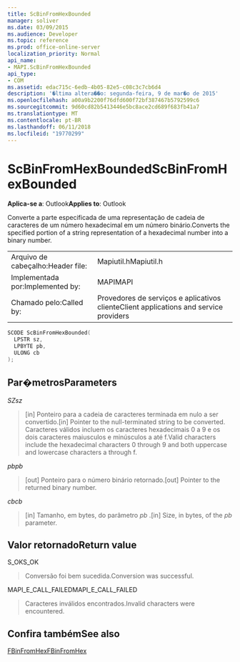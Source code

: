 ```yaml
---
title: ScBinFromHexBounded
manager: soliver
ms.date: 03/09/2015
ms.audience: Developer
ms.topic: reference
ms.prod: office-online-server
localization_priority: Normal
api_name:
- MAPI.ScBinFromHexBounded
api_type:
- COM
ms.assetid: edac715c-6edb-4b05-82e5-c08c3c7cb6d4
description: '�ltima altera��o: segunda-feira, 9 de mar�o de 2015'
ms.openlocfilehash: a00a9b2200f76dfd600f72bf387467b5792599c6
ms.sourcegitcommit: 9d60cd82b5413446e5bc8ace2cd689f683fb41a7
ms.translationtype: MT
ms.contentlocale: pt-BR
ms.lasthandoff: 06/11/2018
ms.locfileid: "19770299"
---
```

# <a name="scbinfromhexbounded"></a><span data-ttu-id="1543f-103">ScBinFromHexBounded</span><span class="sxs-lookup"><span data-stu-id="1543f-103">ScBinFromHexBounded</span></span>

  
  
<span data-ttu-id="1543f-104">**Aplica-se a**: Outlook</span><span class="sxs-lookup"><span data-stu-id="1543f-104">**Applies to**: Outlook</span></span> 
  
<span data-ttu-id="1543f-105">Converte a parte especificada de uma representação de cadeia de caracteres de um número hexadecimal em um número binário.</span><span class="sxs-lookup"><span data-stu-id="1543f-105">Converts the specified portion of a string representation of a hexadecimal number into a binary number.</span></span> 
  
|||
|:-----|:-----|
|<span data-ttu-id="1543f-106">Arquivo de cabeçalho:</span><span class="sxs-lookup"><span data-stu-id="1543f-106">Header file:</span></span>  <br/> |<span data-ttu-id="1543f-107">Mapiutil.h</span><span class="sxs-lookup"><span data-stu-id="1543f-107">Mapiutil.h</span></span>  <br/> |
|<span data-ttu-id="1543f-108">Implementada por:</span><span class="sxs-lookup"><span data-stu-id="1543f-108">Implemented by:</span></span>  <br/> |<span data-ttu-id="1543f-109">MAPI</span><span class="sxs-lookup"><span data-stu-id="1543f-109">MAPI</span></span>  <br/> |
|<span data-ttu-id="1543f-110">Chamado pelo:</span><span class="sxs-lookup"><span data-stu-id="1543f-110">Called by:</span></span>  <br/> |<span data-ttu-id="1543f-111">Provedores de serviços e aplicativos cliente</span><span class="sxs-lookup"><span data-stu-id="1543f-111">Client applications and service providers</span></span>  <br/> |
   
```cpp
SCODE ScBinFromHexBounded(
  LPSTR sz,
  LPBYTE pb,
  ULONG cb
);
```

## <a name="parameters"></a><span data-ttu-id="1543f-112">Par�metros</span><span class="sxs-lookup"><span data-stu-id="1543f-112">Parameters</span></span>

 <span data-ttu-id="1543f-113">_SZ_</span><span class="sxs-lookup"><span data-stu-id="1543f-113">_sz_</span></span>
  
> <span data-ttu-id="1543f-114">[in] Ponteiro para a cadeia de caracteres terminada em nulo a ser convertido.</span><span class="sxs-lookup"><span data-stu-id="1543f-114">[in] Pointer to the null-terminated string to be converted.</span></span> <span data-ttu-id="1543f-115">Caracteres válidos incluem os caracteres hexadecimais 0 a 9 e os dois caracteres maiusculos e minúsculos a até f.</span><span class="sxs-lookup"><span data-stu-id="1543f-115">Valid characters include the hexadecimal characters 0 through 9 and both uppercase and lowercase characters a through f.</span></span>
    
 <span data-ttu-id="1543f-116">_pb_</span><span class="sxs-lookup"><span data-stu-id="1543f-116">_pb_</span></span>
  
> <span data-ttu-id="1543f-117">[out] Ponteiro para o número binário retornado.</span><span class="sxs-lookup"><span data-stu-id="1543f-117">[out] Pointer to the returned binary number.</span></span>
    
 <span data-ttu-id="1543f-118">_cb_</span><span class="sxs-lookup"><span data-stu-id="1543f-118">_cb_</span></span>
  
> <span data-ttu-id="1543f-119">[in] Tamanho, em bytes, do parâmetro _pb_ .</span><span class="sxs-lookup"><span data-stu-id="1543f-119">[in] Size, in bytes, of the  _pb_ parameter.</span></span> 
    
## <a name="return-value"></a><span data-ttu-id="1543f-120">Valor retornado</span><span class="sxs-lookup"><span data-stu-id="1543f-120">Return value</span></span>

<span data-ttu-id="1543f-121">S_OK</span><span class="sxs-lookup"><span data-stu-id="1543f-121">S_OK</span></span>
  
> <span data-ttu-id="1543f-122">Conversão foi bem sucedida.</span><span class="sxs-lookup"><span data-stu-id="1543f-122">Conversion was successful.</span></span>
    
<span data-ttu-id="1543f-123">MAPI_E_CALL_FAILED</span><span class="sxs-lookup"><span data-stu-id="1543f-123">MAPI_E_CALL_FAILED</span></span>
  
> <span data-ttu-id="1543f-124">Caracteres inválidos encontrados.</span><span class="sxs-lookup"><span data-stu-id="1543f-124">Invalid characters were encountered.</span></span>
    
## <a name="see-also"></a><span data-ttu-id="1543f-125">Confira também</span><span class="sxs-lookup"><span data-stu-id="1543f-125">See also</span></span>



[<span data-ttu-id="1543f-126">FBinFromHex</span><span class="sxs-lookup"><span data-stu-id="1543f-126">FBinFromHex</span></span>](fbinfromhex.md)

